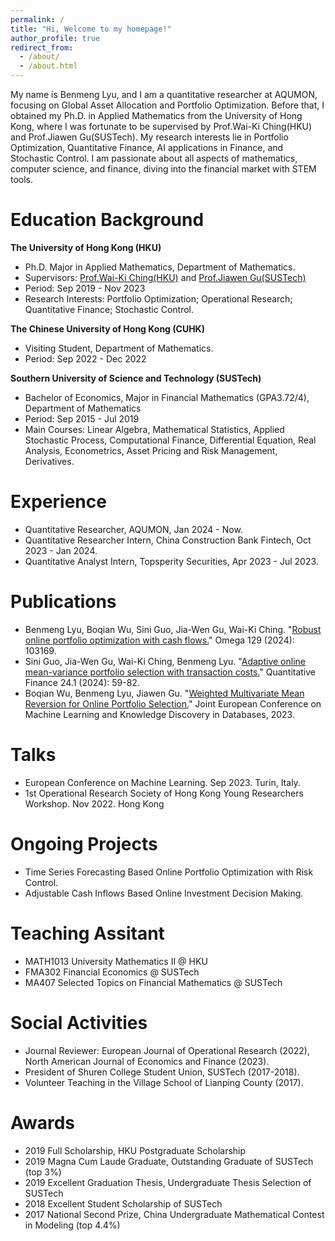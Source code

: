 ```yaml
---
permalink: /
title: "Hi, Welcome to my homepage!"
author_profile: true
redirect_from: 
  - /about/
  - /about.html
---
```


My name is Benmeng Lyu, and I am a quantitative researcher at AQUMON, focusing on Global Asset Allocation and Portfolio Optimization. Before that, I obtained my Ph.D. in Applied Mathematics from the University of Hong Kong, where I was fortunate to be supervised by Prof.Wai-Ki Ching(HKU) and Prof.Jiawen Gu(SUSTech). My research interests lie in Portfolio Optimization, Quantitative Finance, AI applications in Finance, and Stochastic Control. I am passionate about all aspects of mathematics, computer science, and finance, diving into the financial market with STEM tools.

Education Background
======
**The University of Hong Kong (HKU)**

* Ph.D. Major in Applied Mathematics, Department of Mathematics.
* Supervisors: [Prof.Wai-Ki Ching(HKU)](https://hkumath.hku.hk/~wkc/) and [Prof.Jiawen Gu(SUSTech)](https://math.sustech.edu.cn/e/gujiawen)
* Period: Sep 2019 - Nov 2023
* Research Interests: Portfolio Optimization; Operational Research; Quantitative Finance; Stochastic Control.

**The Chinese University of Hong Kong (CUHK)**

* Visiting Student, Department of Mathematics.
* Period: Sep 2022 - Dec 2022

**Southern University of Science and Technology (SUSTech)**

* Bachelor of Economics, Major in Financial Mathematics (GPA3.72/4), Department of Mathematics
* Period: Sep 2015 - Jul 2019
* Main Courses: Linear Algebra, Mathematical Statistics, Applied Stochastic Process, Computational Finance, Differential Equation, Real Analysis, Econometrics, Asset Pricing and Risk Management, Derivatives.

Experience
======
* Quantitative Researcher, AQUMON, Jan 2024 - Now.
* Quantitative Researcher Intern, China Construction Bank Fintech, Oct 2023 - Jan 2024.
* Quantitative Analyst Intern, Topsperity Securities, Apr 2023 - Jul 2023.

Publications
======
* Benmeng Lyu, Boqian Wu, Sini Guo, Jia-Wen Gu, Wai-Ki Ching. "[Robust online portfolio optimization with cash flows.](https://www.sciencedirect.com/science/article/abs/pii/S0305048324001348)" Omega 129 (2024): 103169.
* Sini Guo, Jia-Wen Gu, Wai-Ki Ching, Benmeng Lyu. "[Adaptive online mean-variance portfolio selection with transaction costs.](https://www.tandfonline.com/doi/abs/10.1080/14697688.2023.2287134)" Quantitative Finance 24.1 (2024): 59-82.
* Boqian Wu, Benmeng Lyu, Jiawen Gu. "[Weighted Multivariate Mean Reversion for Online Portfolio Selection.](https://link.springer.com/chapter/10.1007/978-3-031-43424-2_16)" Joint European Conference on Machine Learning and Knowledge Discovery in Databases, 2023.

Talks
======
* European Conference on Machine Learning. Sep 2023. Turin, Italy.
* 1st Operational Research Society of Hong Kong Young Researchers Workshop. Nov 2022. Hong Kong

Ongoing Projects
======
* Time Series Forecasting Based Online Portfolio Optimization with Risk Control.
* Adjustable Cash Inflows Based Online Investment Decision Making.


Teaching Assitant
======
* MATH1013 University Mathematics II @ HKU
* FMA302 Financial Economics @ SUSTech
* MA407 Selected Topics on Financial Mathematics @ SUSTech
  
Social Activities
======
* Journal Reviewer: European Journal of Operational Research (2022), North American Journal of Economics and Finance (2023).
* President of Shuren College Student Union, SUSTech (2017-2018).
* Volunteer Teaching in the Village School of Lianping County (2017).

Awards
======
* 2019 Full Scholarship, HKU Postgraduate Scholarship 
* 2019 Magna Cum Laude Graduate, Outstanding Graduate of SUSTech (top 3%)
* 2019 Excellent Graduation Thesis, Undergraduate Thesis Selection of SUSTech
* 2018 Excellent Student Scholarship of SUSTech
* 2017 National Second Prize, China Undergraduate Mathematical Contest in Modeling (top 4.4%)
